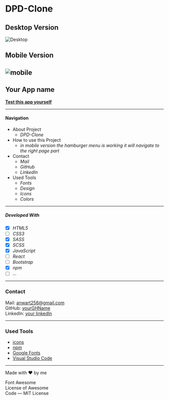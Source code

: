 # DPD-Clone
## Desktop Version 
![Desktop](./src/images/readme-desktop.gif)
## Mobile Version
![mobile](./src/images/readme-mobile.gif)
-----------
## Your App name

**[Test this app yourself](https://atakriti.github.io/dpd-clone/)**

---

#### Navigation

- About Project
  - _DPD-Clone_
- How to use this Project
  - _in mobile version the hamburger menu is working it will navigate to the right page part_
- Contact
  - _Mail_
  - _GitHub_
  - _LinkedIn_
- Used Tools
  - _Fonts_
  - _Design_
  - _Icons_
  - _Colors_

---


##### Developed With

- [x] _HTML5_
- [ ] _CSS3_
- [x] _SASS_
- [x] _SCSS_
- [x] _JavaScript_
- [ ] _React_
- [ ] _Bootstrap_
- [x] _npm_
- [ ] _..._

---

### Contact

Mail: <anwart256@gmail.com><br>
GitHub: [yourGHName](https://github.com/atakriti)<br>
LinkedIn: [your linkedIn](#)

---

### Used Tools

- [icons](https://)
- [npm](https://www.npmjs.com/)
- [Google Fonts](https://fonts.google.com/)
- [Visual Studio Code](https://code.visualstudio.com/)

---

Made with ❤️ by me

Font Awesome <br>
License of Awesome <br>
Code — MIT License
